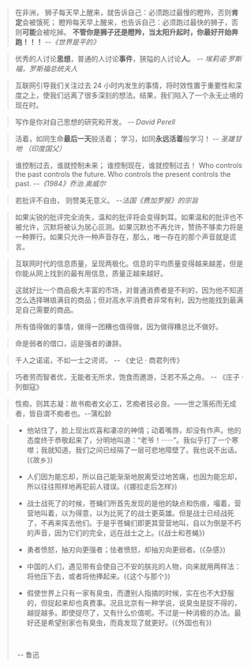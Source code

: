 > 在非洲，
> 狮子每天早上醒来，就告诉自己：必须跑过最慢的瞪羚，否则**肯定**会被饿死；
> 瞪羚每天早上醒来，也告诉自己：必须跑过最快的狮子，否则**可能**会被吃掉。
> **不管你是狮子还是瞪羚，当太阳升起时，你最好开始奔跑！！！**
> _--《世界是平的》_

> 优秀的人讨论**思想**，普通的人讨论**事件**，狭隘的人讨论**人**。 _-- 埃莉诺·罗斯福，罗斯福总统夫人_

> 互联网引导我们关注过去 24 小时内发生的事情，将时效性置于重要性和深度之上，使我们远离了很多深刻的想法。结果，我们陷入了一个永无止境的现在时。

> 写作是你对自己思想的研究和开发。 _-- David Perell_

> 活着，如同生命**最后一天**般活着；
> 学习，如同**永远活着**般学习！
> _-- 圣雄甘地 （印度国父）_

> 谁控制过去，谁就控制未来；
> 谁控制现在，谁就控制过去！
> Who controls the past controls the future. Who controls the present controls the past. _--《1984》乔治.奥威尔_

> 若批评不自由，
> 则赞美无意义。
> _--法国《费加罗报》的宗旨_

> 如果尖锐的批评完全消失，温和的批评将会变得刺耳。如果温和的批评也不被允许，沉默将被认为居心叵测。如果沉默也不再允许，赞扬不够卖力将是一种罪行。如果只允许一种声音存在，那么，唯一存在的那个声音就是谎言。

> 互联网时代的信息质量，呈现两极化。信息的平均质量变得越来越差，但是你能从网上找到的最有用信息，质量正越来越好。
>
> 这就好比一个商品极大丰富的市场，对普通消费者是不利的，因为他不知道怎么选择琳琅满目的商品；但对高水平消费者非常有利，因为他能找到最满足自己需要的商品。

> 所有值得做的事情，做得一团糟也值得做，因为做得糟总比不做好。

> 命是弱者的借口，运是强者的谦辞。

> 千人之诺诺，不如一士之谔谔。 -- 《史记 · 商君列传》

> 巧者劳而智者优，无能者无所求，饱食而邀游，泛若不系之舟。 -- 《庄子 · 列御寇》

> 性痴，则其志凝：故书痴者文必工，艺痴者技必良。——世之落拓而无成者，皆自谓不痴者也。--蒲松龄

> - 他站住了，脸上现出欢喜和凄凉的神情；动着嘴唇，却没有作声。他的态度终于恭敬起来了，分明地叫道：“老爷！······”。我似乎打了一个寒噤；我就知道。我们之间已经隔了一层可悲地障壁了。我也说不出话。(《故乡》)
>
> - 人们因为能忘却，所以自己能渐渐地脱离受过地苦痛，也因为能忘却，所以往往照样地再犯前人错误。(《娜拉走后怎样》)
>
> - 战士战死了的时候，苍蝇们所首先发现的是他的缺点和伤痕，嘬着，营营地叫着，以为得意，以为比死了的战士更英雄。但是战士已经战死了，不再来挥去他们。于是乎苍蝇们即更其营营地叫，自以为倒是不朽的声音，因为它们的完全，远在战士之上。(《战士和苍蝇》)
>
> - 勇者愤怒，抽刃向更强者；怯者愤怒，却抽刃向更弱者。(《杂感》)
>
> - 中国的人们，遇见带有会使自己不安的朕兆的人物，向来就用两样法：将他压下去，或者将他捧起来。(《这个与那个》)
>
> - 假使世界上只有一家有臭虫，而遭别人指摘的时候，实在也不大舒服的，但捉起来却也真费事。况且北京有一种学说，说臭虫是捉不得的，越捉越多。即使捉尽了，又有什么价值呢。不过是一种消极的办法。最好还是希望别家也有臭虫，而竟发现了就更好。(《外国也有》)
>
> ​
>
> ​ -- 鲁迅

​
